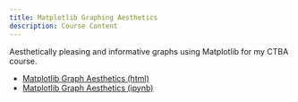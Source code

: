 ```yaml
---
title: Matplotlib Graphing Aesthetics
description: Course Content
---
```


Aesthetically pleasing and informative graphs using Matplotlib for my CTBA course.

- [Matplotlib Graph Aesthetics (html)](MatplotlibGraphAesthetics.html)
- [Matplotlib Graph Aesthetics (ipynb)](MatplotlibGraphAesthetics.ipynb)
